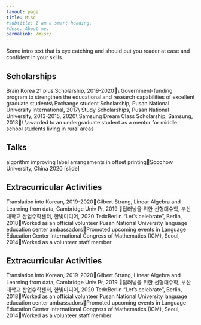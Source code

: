 ```yaml
---
layout: page
title: Misc
#subtitle: I am a smart heading.
#desc: About me.
permalink: /misc/
---
```


<div class="pretty-links">

<div class="lead lead-about">Some intro text that is eye catching and should put you reader at ease and confident in your skills.
</div>



## Scholarships
Brain Korea 21 plus Scholarship, 2019-2020\\
Government-funding program to strengthen the educational and research capabilities of excellent graduate students\\
Exchange student Scholarship, Pusan National University International, 2017\\
Study Scholarships, Pusan National University, 2013-2015, 2020\\
Samsung Dream Class Scholarship, Samsung, 2013\\
\\awarded to an undergraduate student as a mentor for middle school students living in rural areas


## Talks
algorithm improving label arrangements in offset printingSoochow University, China 2020 [slide]

## Extracurricular Activities
Translation into Korean, 2019-2020Gilbert Strang, Linear Algebra and Learning from data, Cambridge Univ Pr, 2019.딥러닝을 위한 선형대수학, 부산대학교 산업수학센터, 한빛미디어, 2020
TedxBerlin “Let’s celebrate”, Berlin, 2018Worked as an official volunteer
Pusan National University language education center ambassadorsPromoted upcoming events in Language Education Center
International Congress of Mathematics (ICM), Seoul, 2014Worked as a volunteer staff member

## Extracurricular Activities
Translation into Korean, 2019-2020Gilbert Strang, Linear Algebra and Learning from data, Cambridge Univ Pr, 2019.딥러닝을 위한 선형대수학, 부산대학교 산업수학센터, 한빛미디어, 2020
TedxBerlin “Let’s celebrate”, Berlin, 2018Worked as an official volunteer
Pusan National University language education center ambassadorsPromoted upcoming events in Language Education Center
International Congress of Mathematics (ICM), Seoul, 2014Worked as a volunteer staff member


</div>
